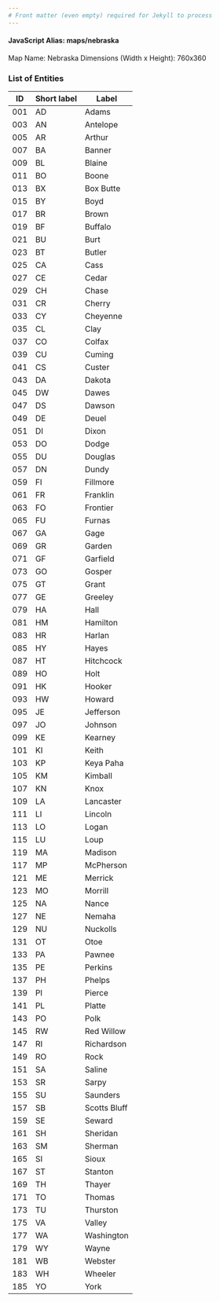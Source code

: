 ```yaml
---
# Front matter (even empty) required for Jekyll to process
---
```


#### JavaScript Alias: maps/nebraska

Map Name: Nebraska
Dimensions (Width x Height): 760x360





### List of Entities

ID | Short label | Label
---|---|---|
001|AD|Adams
003|AN|Antelope
005|AR|Arthur
007|BA|Banner
009|BL|Blaine
011|BO|Boone
013|BX|Box Butte
015|BY|Boyd
017|BR|Brown
019|BF|Buffalo
021|BU|Burt
023|BT|Butler
025|CA|Cass
027|CE|Cedar
029|CH|Chase
031|CR|Cherry
033|CY|Cheyenne
035|CL|Clay
037|CO|Colfax
039|CU|Cuming
041|CS|Custer
043|DA|Dakota
045|DW|Dawes
047|DS|Dawson
049|DE|Deuel
051|DI|Dixon
053|DO|Dodge
055|DU|Douglas
057|DN|Dundy
059|FI|Fillmore
061|FR|Franklin
063|FO|Frontier
065|FU|Furnas
067|GA|Gage
069|GR|Garden
071|GF|Garfield
073|GO|Gosper
075|GT|Grant
077|GE|Greeley
079|HA|Hall
081|HM|Hamilton
083|HR|Harlan
085|HY|Hayes
087|HT|Hitchcock
089|HO|Holt
091|HK|Hooker
093|HW|Howard
095|JE|Jefferson
097|JO|Johnson
099|KE|Kearney
101|KI|Keith
103|KP|Keya Paha
105|KM|Kimball
107|KN|Knox
109|LA|Lancaster
111|LI|Lincoln
113|LO|Logan
115|LU|Loup
119|MA|Madison
117|MP|McPherson
121|ME|Merrick
123|MO|Morrill
125|NA|Nance
127|NE|Nemaha
129|NU|Nuckolls
131|OT|Otoe
133|PA|Pawnee
135|PE|Perkins
137|PH|Phelps
139|PI|Pierce
141|PL|Platte
143|PO|Polk
145|RW|Red Willow
147|RI|Richardson
149|RO|Rock
151|SA|Saline
153|SR|Sarpy
155|SU|Saunders
157|SB|Scotts Bluff
159|SE|Seward
161|SH|Sheridan
163|SM|Sherman
165|SI|Sioux
167|ST|Stanton
169|TH|Thayer
171|TO|Thomas
173|TU|Thurston
175|VA|Valley
177|WA|Washington
179|WY|Wayne
181|WB|Webster
183|WH|Wheeler
185|YO|York

